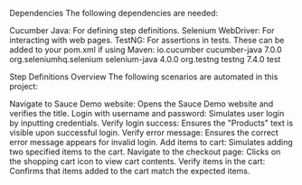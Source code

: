 Dependencies
The following dependencies are needed:

Cucumber Java: For defining step definitions.
Selenium WebDriver: For interacting with web pages.
TestNG: For assertions in tests.
These can be added to your pom.xml if using Maven:
<dependencies>
    <dependency>
        <groupId>io.cucumber</groupId>
        <artifactId>cucumber-java</artifactId>
        <version>7.0.0</version>
    </dependency>
    <dependency>
        <groupId>org.seleniumhq.selenium</groupId>
        <artifactId>selenium-java</artifactId>
        <version>4.0.0</version>
    </dependency>
    <dependency>
        <groupId>org.testng</groupId>
        <artifactId>testng</artifactId>
        <version>7.4.0</version>
        <scope>test</scope>
    </dependency>
</dependencies>

Step Definitions Overview
The following scenarios are automated in this project:

Navigate to Sauce Demo website: Opens the Sauce Demo website and verifies the title.
Login with username and password: Simulates user login by inputting credentials.
Verify login success: Ensures the "Products" text is visible upon successful login.
Verify error message: Ensures the correct error message appears for invalid login.
Add items to cart: Simulates adding two specified items to the cart.
Navigate to the checkout page: Clicks on the shopping cart icon to view cart contents.
Verify items in the cart: Confirms that items added to the cart match the expected items.

